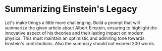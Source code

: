 # Summarizing Einstein's Legacy

Let's make things a little more challenging. Build a prompt that will summarize the given article about Albert Einstein, ensuring to highlight the innovative aspect of his theories and their lasting impact on modern physics. This must maintain an optimistic and admiring tone towards Einstein's contributions. Also the summary should not exceed 200 words.